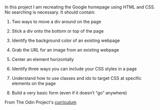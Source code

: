 In this project I am recreating the Google homepage using HTML and CSS. No searching is necessary. It should contain:


1. Two ways to move a div around on the page

2. Stick a div onto the bottom or top of the page

3. Identify the background color of an existing webpage

4. Grab the URL for an image from an existing webpage

5. Center an element horizontally

6. Identify three ways you can include your CSS styles in a page

7. Understand how to use classes and ids to target CSS at specific elements on the page

8. Build a very basic form (even if it doesn’t “go” anywhere)

From The Odin Project's [curriculum](http://www.theodinproject.com/courses/web-development-101/lessons/html-css)